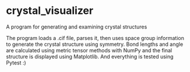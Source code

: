 # crystal_visualizer

A program for generating and examining crystal structures

The program loads a .cif file, parses it, then uses space group 
information to generate the crystal structure using symmetry. Bond
lengths and angle are calculated using metric tensor methods with 
NumPy and the final structure is displayed using Matplotlib. And 
everything is tested using Pytest :)
